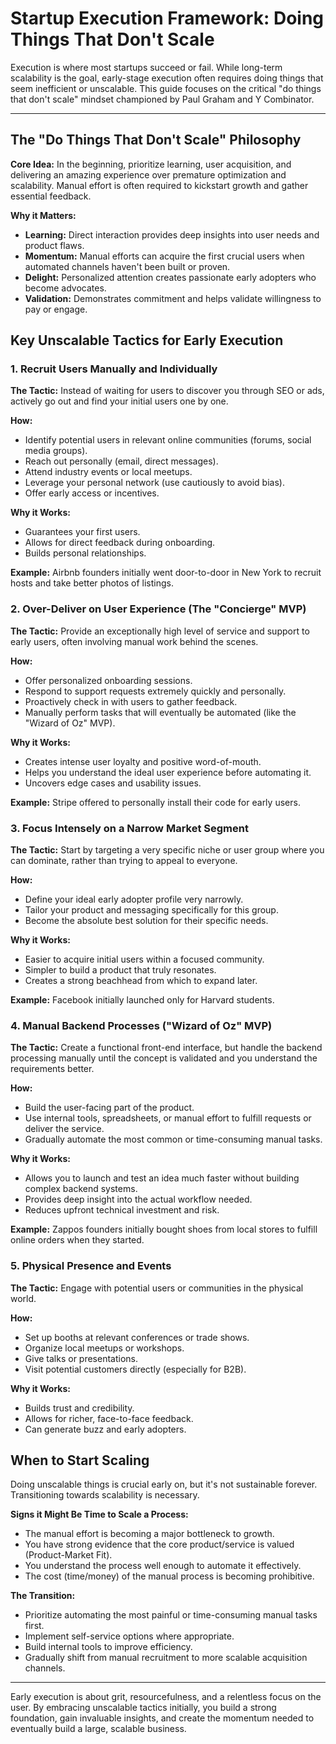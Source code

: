 # Startup Execution Framework: Doing Things That Don't Scale

Execution is where most startups succeed or fail. While long-term scalability is the goal, early-stage execution often requires doing things that seem inefficient or unscalable. This guide focuses on the critical "do things that don't scale" mindset championed by Paul Graham and Y Combinator.

---

## The "Do Things That Don't Scale" Philosophy

**Core Idea:** In the beginning, prioritize learning, user acquisition, and delivering an amazing experience over premature optimization and scalability. Manual effort is often required to kickstart growth and gather essential feedback.

**Why it Matters:**

- **Learning:** Direct interaction provides deep insights into user needs and product flaws.
- **Momentum:** Manual efforts can acquire the first crucial users when automated channels haven't been built or proven.
- **Delight:** Personalized attention creates passionate early adopters who become advocates.
- **Validation:** Demonstrates commitment and helps validate willingness to pay or engage.

## Key Unscalable Tactics for Early Execution

### 1. Recruit Users Manually and Individually

**The Tactic:** Instead of waiting for users to discover you through SEO or ads, actively go out and find your initial users one by one.

**How:**

- Identify potential users in relevant online communities (forums, social media groups).
- Reach out personally (email, direct messages).
- Attend industry events or local meetups.
- Leverage your personal network (use cautiously to avoid bias).
- Offer early access or incentives.

**Why it Works:**

- Guarantees your first users.
- Allows for direct feedback during onboarding.
- Builds personal relationships.

**Example:** Airbnb founders initially went door-to-door in New York to recruit hosts and take better photos of listings.

### 2. Over-Deliver on User Experience (The "Concierge" MVP)

**The Tactic:** Provide an exceptionally high level of service and support to early users, often involving manual work behind the scenes.

**How:**

- Offer personalized onboarding sessions.
- Respond to support requests extremely quickly and personally.
- Proactively check in with users to gather feedback.
- Manually perform tasks that will eventually be automated (like the "Wizard of Oz" MVP).

**Why it Works:**

- Creates intense user loyalty and positive word-of-mouth.
- Helps you understand the ideal user experience before automating it.
- Uncovers edge cases and usability issues.

**Example:** Stripe offered to personally install their code for early users.

### 3. Focus Intensely on a Narrow Market Segment

**The Tactic:** Start by targeting a very specific niche or user group where you can dominate, rather than trying to appeal to everyone.

**How:**

- Define your ideal early adopter profile very narrowly.
- Tailor your product and messaging specifically for this group.
- Become the absolute best solution for their specific needs.

**Why it Works:**

- Easier to acquire initial users within a focused community.
- Simpler to build a product that truly resonates.
- Creates a strong beachhead from which to expand later.

**Example:** Facebook initially launched only for Harvard students.

### 4. Manual Backend Processes ("Wizard of Oz" MVP)

**The Tactic:** Create a functional front-end interface, but handle the backend processing manually until the concept is validated and you understand the requirements better.

**How:**

- Build the user-facing part of the product.
- Use internal tools, spreadsheets, or manual effort to fulfill requests or deliver the service.
- Gradually automate the most common or time-consuming manual tasks.

**Why it Works:**

- Allows you to launch and test an idea much faster without building complex backend systems.
- Provides deep insight into the actual workflow needed.
- Reduces upfront technical investment and risk.

**Example:** Zappos founders initially bought shoes from local stores to fulfill online orders when they started.

### 5. Physical Presence and Events

**The Tactic:** Engage with potential users or communities in the physical world.

**How:**

- Set up booths at relevant conferences or trade shows.
- Organize local meetups or workshops.
- Give talks or presentations.
- Visit potential customers directly (especially for B2B).

**Why it Works:**

- Builds trust and credibility.
- Allows for richer, face-to-face feedback.
- Can generate buzz and early adopters.

## When to Start Scaling

Doing unscalable things is crucial early on, but it's not sustainable forever. Transitioning towards scalability is necessary.

**Signs it Might Be Time to Scale a Process:**

- The manual effort is becoming a major bottleneck to growth.
- You have strong evidence that the core product/service is valued (Product-Market Fit).
- You understand the process well enough to automate it effectively.
- The cost (time/money) of the manual process is becoming prohibitive.

**The Transition:**

- Prioritize automating the most painful or time-consuming manual tasks first.
- Implement self-service options where appropriate.
- Build internal tools to improve efficiency.
- Gradually shift from manual recruitment to more scalable acquisition channels.

---

Early execution is about grit, resourcefulness, and a relentless focus on the user. By embracing unscalable tactics initially, you build a strong foundation, gain invaluable insights, and create the momentum needed to eventually build a large, scalable business.
